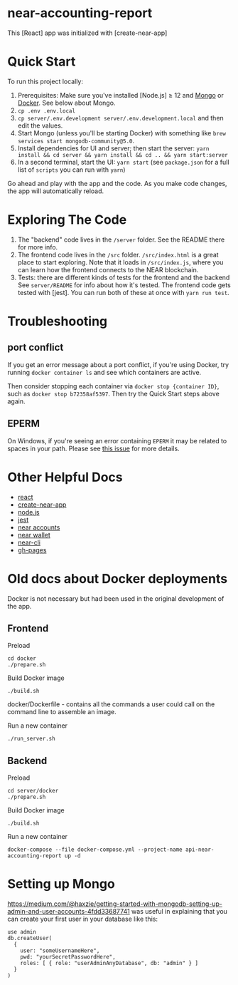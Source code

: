 # near-accounting-report

This [React] app was initialized with [create-near-app]

# Quick Start

To run this project locally:

1. Prerequisites: Make sure you've installed [Node.js] ≥ 12 and [Mongo](https://www.mongodb.com/docs/manual/tutorial/install-mongodb-on-os-x/) or [Docker](https://docs.docker.com/get-docker/). See below about Mongo.
1. `cp .env .env.local`
1. `cp server/.env.development server/.env.development.local` and then edit the values.
1. Start Mongo (unless you'll be starting Docker) with something like `brew services start mongodb-community@5.0`.
1. Install dependencies for UI and server; then start the server: `yarn install && cd server && yarn install && cd .. && yarn start:server`
1. In a second terminal, start the UI: `yarn start` (see `package.json` for a full list of `scripts` you can run with `yarn`)

Go ahead and play with the app and the code. As you make code changes, the app will automatically reload.

# Exploring The Code

1. The "backend" code lives in the `/server` folder. See the README there for
   more info.
2. The frontend code lives in the `/src` folder. `/src/index.html` is a great
   place to start exploring. Note that it loads in `/src/index.js`, where you
   can learn how the frontend connects to the NEAR blockchain.
3. Tests: there are different kinds of tests for the frontend and the backend
   See `server/README` for info about how it's tested. The frontend code gets
   tested with [jest]. You can run both of these at once with `yarn run test`.

# Troubleshooting

## port conflict

If you get an error message about a port conflict, if you're using Docker, try running `docker container ls` and see which containers are active.

Then consider stopping each container via `docker stop {container ID}`, such as `docker stop b72358af5397`. Then try the Quick Start steps above again.

## EPERM

On Windows, if you're seeing an error containing `EPERM` it may be related to spaces in your path. Please see [this issue](https://github.com/zkat/npx/issues/209) for more details.

# Other Helpful Docs

- [react](https://reactjs.org/)
- [create-near-app](https://github.com/near/create-near-app)
- [node.js](https://nodejs.org/en/download/package-manager/)
- [jest](https://jestjs.io/)
- [near accounts](https://docs.near.org/docs/concepts/account)
- [near wallet](https://wallet.testnet.near.org/)
- [near-cli](https://github.com/near/near-cli)
- [gh-pages](https://github.com/tschaub/gh-pages)

# Old docs about Docker deployments

Docker is not necessary but had been used in the original development of the app.

## Frontend

Preload

    cd docker
    ./prepare.sh

Build Docker image

    ./build.sh

docker/Dockerfile - contains all the commands a user could call on the command line to assemble an image.

Run a new container

    ./run_server.sh

## Backend

Preload

    cd server/docker
    ./prepare.sh

Build Docker image

    ./build.sh

Run a new container

    docker-compose --file docker-compose.yml --project-name api-near-accounting-report up -d

# Setting up Mongo

https://medium.com/@haxzie/getting-started-with-mongodb-setting-up-admin-and-user-accounts-4fdd33687741 was useful in explaining that you can create your first user in your database like this:

```
use admin
db.createUser(
  {
    user: "someUsernameHere",
    pwd: "yourSecretPasswordHere",
    roles: [ { role: "userAdminAnyDatabase", db: "admin" } ]
  }
)
```
